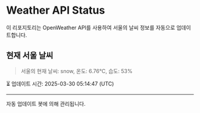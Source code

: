 
# Weather API Status

이 리포지토리는 OpenWeather API를 사용하여 서울의 날씨 정보를 자동으로 업데이트합니다.

## 현재 서울 날씨
> 서울의 현재 날씨: snow, 온도: 6.76°C, 습도: 53%

⏳ 업데이트 시간: 2025-03-30 05:14:47 (UTC)

---
자동 업데이트 봇에 의해 관리됩니다.
